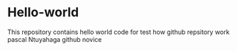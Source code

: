 # Hello-world
This repository contains hello world code for test how github repsitory work
pascal Ntuyahaga github novice
